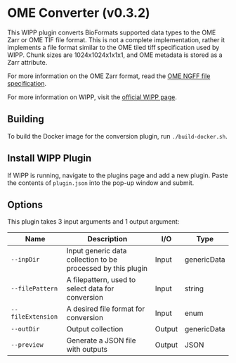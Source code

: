 # OME Converter (v0.3.2)

This WIPP plugin converts BioFormats supported data types to the
OME Zarr or OME TIF file format. This is not a complete implementation, rather it implements a file
format similar to the OME tiled tiff specification used by WIPP. Chunk sizes
are 1024x1024x1x1x1, and OME metadata is stored as a Zarr attribute.

For more information on the OME Zarr format, read the
[OME NGFF file specification](https://ngff.openmicroscopy.org/latest/).

For more information on WIPP, visit the
[official WIPP page](https://isg.nist.gov/deepzoomweb/software/wipp).

## Building

To build the Docker image for the conversion plugin, run
`./build-docker.sh`.

## Install WIPP Plugin

If WIPP is running, navigate to the plugins page and add a new plugin. Paste the
contents of `plugin.json` into the pop-up window and submit.

## Options

This plugin takes 3 input arguments and 1 output argument:

| Name             | Description                                                  | I/O    | Type        |
|------------------|--------------------------------------------------------------|--------|-------------|
| `--inpDir`       | Input generic data collection to be processed by this plugin | Input  | genericData |
| `--filePattern`  | A filepattern, used to select data for conversion            | Input  | string      |
| `--fileExtension`| A desired file format for conversion                         | Input  | enum        |
| `--outDir`       | Output collection                                            | Output | genericData |
| `--preview`      | Generate a JSON file with outputs                            | Output | JSON        |

